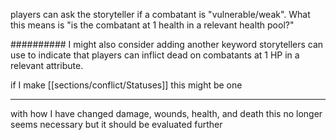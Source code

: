 players can ask the storyteller if a combatant is "vulnerable/weak". What this means is "is the combatant at 1 health in a relevant health pool?" 

########## I might also consider adding another keyword storytellers can use to indicate that players can inflict dead on combatants at 1 HP in a relevant attribute.

if I make [[sections/conflict/Statuses]] this might be one

---

with how I have changed damage, wounds, health, and death this no longer seems necessary but it should be evaluated further